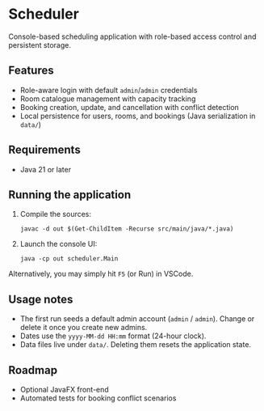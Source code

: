 # Scheduler

Console-based scheduling application with role-based access control and persistent storage.

## Features
- Role-aware login with default `admin`/`admin` credentials
- Room catalogue management with capacity tracking
- Booking creation, update, and cancellation with conflict detection
- Local persistence for users, rooms, and bookings (Java serialization in `data/`)

## Requirements
- Java 21 or later

## Running the application
1. Compile the sources:
	```pwsh
	javac -d out $(Get-ChildItem -Recurse src/main/java/*.java)
	```
2. Launch the console UI:
	```pwsh
	java -cp out scheduler.Main
	```
Alternatively, you may simply hit `F5` (or Run) in VSCode.

## Usage notes
- The first run seeds a default admin account (`admin` / `admin`). Change or delete it once you create new admins.
- Dates use the `yyyy-MM-dd HH:mm` format (24-hour clock).
- Data files live under `data/`. Deleting them resets the application state.

## Roadmap
- Optional JavaFX front-end
- Automated tests for booking conflict scenarios
